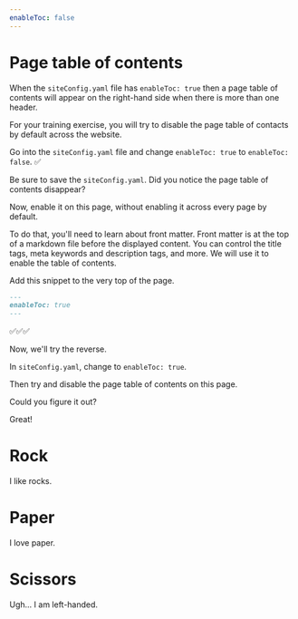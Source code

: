 ```yaml
---
enableToc: false
---
```

# Page table of contents


When the `siteConfig.yaml` file has `enableToc: true` then a page table of contents will appear on the right-hand side when there is more than one header.

For your training exercise, you will try to disable the page table of contacts by default across the website.

Go into the `siteConfig.yaml` file and change `enableToc: true` to `enableToc: false`. ✅

Be sure to save the `siteConfig.yaml`. Did you notice the page table of contents disappear?

Now, enable it on this page, without enabling it across every page by default.

To do that, you'll need to learn about front matter.
Front matter is at the top of a markdown file before the displayed content.
You can control the title tags, meta keywords and description tags, and more.
We will use it to enable the table of contents.

Add this snippet to the very top of the page.
```md
---
enableToc: true
---
```

✅✅✅

Now, we'll try the reverse.

In `siteConfig.yaml`, change to `enableToc: true`.

Then try and disable the page table of contents on this page.

Could you figure it out?

Great!


# Rock

I like rocks.

# Paper

I love paper.

# Scissors

Ugh... I am left-handed.



